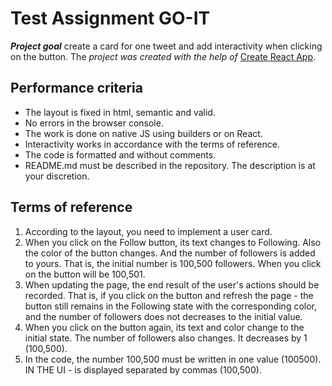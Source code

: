 # Test Assignment GO-IT

**_Project goal_** create a card for one tweet and add interactivity when
clicking on the button. The _project was created with the help of_
[Create React App](https://github.com/facebook/create-react-app).

## Performance criteria

- The layout is fixed in html, semantic and valid.
- No errors in the browser console.
- The work is done on native JS using builders or on React.
- Interactivity works in accordance with the terms of reference.
- The code is formatted and without comments.
- README.md must be described in the repository. The description is at your
  discretion.

## Terms of reference

1. According to the layout, you need to implement a user card.
2. When you click on the Follow button, its text changes to Following. Also the
   color of the button changes. And the number of followers is added to yours.
   That is, the initial number is 100,500 followers. When you click on the
   button will be 100,501.
3. When updating the page, the end result of the user's actions should be
   recorded. That is, if you click on the button and refresh the page - the
   button still remains in the Following state with the corresponding color, and
   the number of followers does not decreases to the initial value.
4. When you click on the button again, its text and color change to the initial
   state. The number of followers also changes. It decreases by 1 (100,500).
5. In the code, the number 100,500 must be written in one value (100500). IN THE
   UI - is displayed separated by commas (100,500).

